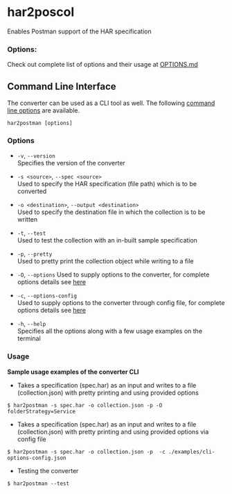 # har2poscol

Enables Postman support of the HAR specification

### Options:

Check out complete list of options and their usage at [OPTIONS.md](/OPTIONS.md)

## Command Line Interface

The converter can be used as a CLI tool as well. The following [command line options](#options) are available.

`har2postman [options]`

### Options
- `-v`, `--version`  
  Specifies the version of the converter

- `-s <source>`, `--spec <source>`  
  Used to specify the HAR specification (file path) which is to be converted

- `-o <destination>`, `--output <destination>`  
  Used to specify the destination file in which the collection is to be written

- `-t`, `--test`  
  Used to test the collection with an in-built sample specification

- `-p`, `--pretty`  
  Used to pretty print the collection object while writing to a file

- `-O`, `--options`
  Used to supply options to the converter, for complete options details see [here](/OPTIONS.md)

- `-c`, `--options-config`  
  Used to supply options to the converter through config file, for complete options details see [here](/OPTIONS.md)

- `-h`, `--help`  
  Specifies all the options along with a few usage examples on the terminal


### Usage

**Sample usage examples of the converter CLI**


- Takes a specification (spec.har) as an input and writes to a file (collection.json) with pretty printing and using provided options
```terminal
$ har2postman -s spec.har -o collection.json -p -O folderStrategy=Service
```

- Takes a specification (spec.har) as an input and writes to a file (collection.json) with pretty printing and using provided options via config file
```terminal
$ har2postman -s spec.har -o collection.json -p  -c ./examples/cli-options-config.json
```

- Testing the converter
```terminal
$ har2postman --test
```